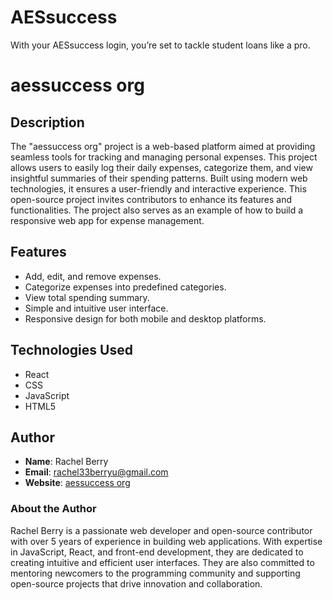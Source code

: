 # AESsuccess
With your AESsuccess login, you’re set to tackle student loans like a pro.
# aessuccess org

## Description
The "aessuccess org" project is a web-based platform aimed at providing seamless tools for tracking and managing personal expenses. This project allows users to easily log their daily expenses, categorize them, and view insightful summaries of their spending patterns. Built using modern web technologies, it ensures a user-friendly and interactive experience. This open-source project invites contributors to enhance its features and functionalities. The project also serves as an example of how to build a responsive web app for expense management.

## Features
- Add, edit, and remove expenses.
- Categorize expenses into predefined categories.
- View total spending summary.
- Simple and intuitive user interface.
- Responsive design for both mobile and desktop platforms.

## Technologies Used
- React
- CSS
- JavaScript
- HTML5

## Author
- **Name**: Rachel Berry
- **Email**: rachel33berryu@gmail.com
- **Website**: [aessuccess org](https://www.aes-success.org)

### About the Author
Rachel Berry is a passionate web developer and open-source contributor with over 5 years of experience in building web applications. With expertise in JavaScript, React, and front-end development, they are dedicated to creating intuitive and efficient user interfaces. They are also committed to mentoring newcomers to the programming community and supporting open-source projects that drive innovation and collaboration.


